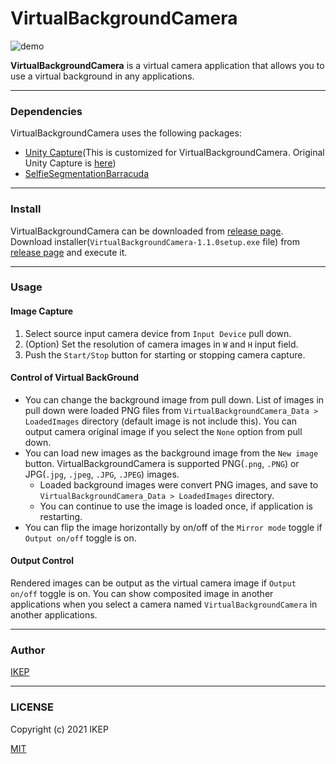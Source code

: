 # VirtualBackgroundCamera
![demo](https://user-images.githubusercontent.com/34697515/125967592-8dd291e3-3f54-4f26-8086-fcaad6c70714.gif)

**VirtualBackgroundCamera** is a virtual camera application that allows you to use a virtual background in any applications.

---
### Dependencies
VirtualBackgroundCamera uses the following packages:
- [Unity Capture](https://github.com/creativeIKEP/UnityCapture)(This is customized for VirtualBackgroundCamera. Original Unity Capture is [here](https://github.com/schellingb/UnityCapture))
- [SelfieSegmentationBarracuda](https://github.com/creativeIKEP/SelfieSegmentationBarracuda)

---
### Install
VirtualBackgroundCamera can be downloaded from [release page](https://github.com/creativeIKEP/VirtualBackgroundCamera/releases).
Download installer(`VirtualBackgroundCamera-1.1.0setup.exe` file) from [release page](https://github.com/creativeIKEP/VirtualBackgroundCamera/releases) and execute it.

---
### Usage
#### Image Capture
1. Select source input camera device from `Input Device` pull down.
2. (Option) Set the resolution of camera images in `W` and `H` input field.
3. Push the `Start/Stop` button for starting or stopping camera capture.

#### Control of Virtual BackGround
- You can change the background image from pull down.
List of images in pull down were loaded PNG files from `VirtualBackgroundCamera_Data > LoadedImages` directory (default image is not include this).
You can output camera original image if you select the `None` option from pull down.
- You can load new images as the background image from the `New image` button.
VirtualBackgroundCamera is supported PNG(`.png`, `.PNG`) or JPG(`.jpg`, `.jpeg`, `.JPG`, `.JPEG`) images.
  - Loaded background images were convert PNG images, and save to `VirtualBackgroundCamera_Data > LoadedImages` directory.
  - You can continue to use the image is loaded once, if application is restarting.
- You can flip the image horizontally by on/off of the `Mirror mode` toggle if `Output on/off` toggle is on.

#### Output Control
Rendered images can be output as the virtual camera image if `Output on/off` toggle is on.
You can show composited image in another applications when you select a camera named `VirtualBackgroundCamera` in another applications.

---
### Author
[IKEP](https://ikep.jp)

---
### LICENSE
Copyright (c) 2021 IKEP

[MIT](/LICENSE)
